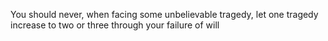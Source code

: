 You should never, when facing some unbelievable tragedy, let one tragedy increase to two or three through your failure of will